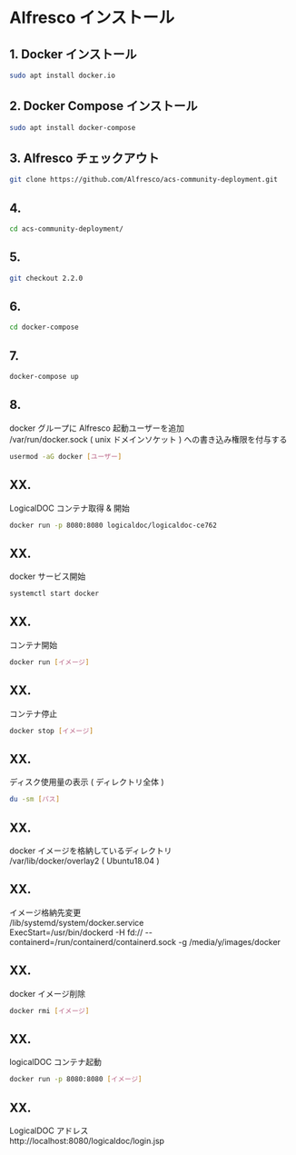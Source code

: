 # Alfresco インストール  
  
## 1. Docker インストール  
```bash  
sudo apt install docker.io  
```  
  
## 2. Docker Compose インストール  
```bash  
sudo apt install docker-compose  
```  
  
## 3. Alfresco チェックアウト  
```bash  
git clone https://github.com/Alfresco/acs-community-deployment.git  
```  
  
## 4.  
```bash  
cd acs-community-deployment/  
```  
  
## 5.  
```bash  
git checkout 2.2.0  
```  
  
## 6.  
```bash  
cd docker-compose  
```  
  
## 7.  
```bash  
docker-compose up  
```  
  
## 8.  
docker グループに Alfresco 起動ユーザーを追加  
/var/run/docker.sock ( unix ドメインソケット ) への書き込み権限を付与する  
```bash  
usermod -aG docker [ユーザー]  
```  
  
  
## XX.  
LogicalDOC コンテナ取得 & 開始  
```bash  
docker run -p 8080:8080 logicaldoc/logicaldoc-ce762  
```  
  
## XX.  
docker サービス開始  
```bash  
systemctl start docker  
```  
  
## XX.  
コンテナ開始  
```bash  
docker run [イメージ]  
```  
  
## XX.  
コンテナ停止  
```bash  
docker stop [イメージ]  
```  
  
## XX.  
ディスク使用量の表示 ( ディレクトリ全体 )  
```bash  
du -sm [パス]  
```  
  
## XX.  
docker イメージを格納しているディレクトリ  
/var/lib/docker/overlay2 ( Ubuntu18.04 )  
  
## XX.  
イメージ格納先変更  
/lib/systemd/system/docker.service  
ExecStart=/usr/bin/dockerd -H fd:// --containerd=/run/containerd/containerd.sock -g /media/y/images/docker  
  
## XX.  
docker イメージ削除  
```bash  
docker rmi [イメージ]  
```  
  
## XX.  
logicalDOC コンテナ起動  
```bash  
docker run -p 8080:8080 [イメージ]  
```  
  
## XX.  
LogicalDOC アドレス  
http://localhost:8080/logicaldoc/login.jsp  
